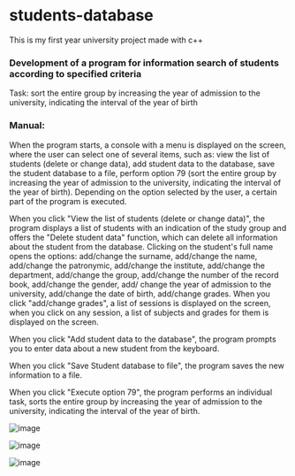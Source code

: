 # students-database
<p>This is my first year university project made with c++</p>
<h3>Development of a program for information search of students according to specified criteria</h3>

<p>Task: sort the entire group by increasing the year of admission to the university, indicating the interval of the year of birth</p>

<h3>Manual:</h3>
<div>
  <p>When the program starts, a console with a menu is displayed on the screen, where the user can select one of several items, such as: view the list of students (delete or change data), add student data to the database, save the student database to a file, perform option 79 (sort the entire group by increasing the year of admission to the university, indicating the interval of the year of birth). Depending on the option selected by the user, a certain part of the program is executed.</p>
<p>When you click "View the list of students (delete or change data)", the program displays a list of students with an indication of the study group and offers the "Delete student data" function, which can delete all information about the student from the database. Clicking on the student's full name opens the options: add/change the surname, add/change the name, add/change the patronymic, add/change the institute, add/change the department, add/change the group, add/change the number of the record book, add/change the gender, add/ change the year of admission to the university, add/change the date of birth, add/change grades. When you click "add/change grades", a list of sessions is displayed on the screen, when you click on any session, a list of subjects and grades for them is displayed on the screen. </p>
<p>When you click "Add student data to the database", the program prompts you to enter data about a new student from the keyboard.</p>
<p>When you click "Save Student database to file", the program saves the new information to a file.</p>
<p>When you click "Execute option 79", the program performs an individual task, sorts the entire group by increasing the year of admission to the university, indicating the interval of the year of birth. </p>
</div>

![image](https://github.com/user-attachments/assets/66c4ce17-6d5a-4f16-bede-b2245b2f749c)

![image](https://github.com/user-attachments/assets/d40b1ea4-3038-4360-b806-f18e77178eb2)

![image](https://github.com/user-attachments/assets/a37fb76d-8e00-467a-ac52-c5348cf6618c)



